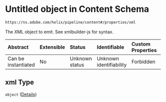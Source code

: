 # Untitled object in Content Schema

```txt
https://ns.adobe.com/helix/pipeline/content#/properties/xml
```

The XML object to emit. See xmlbuilder-js for syntax.

| Abstract            | Extensible | Status         | Identifiable            | Custom Properties | Additional Properties | Access Restrictions | Defined In                                                         |
| :------------------ | :--------- | :------------- | :---------------------- | :---------------- | :-------------------- | :------------------ | :----------------------------------------------------------------- |
| Can be instantiated | No         | Unknown status | Unknown identifiability | Forbidden         | Allowed               | none                | [content.schema.json*](content.schema.json "open original schema") |

## xml Type

`object` ([Details](content-properties-xml.md))
